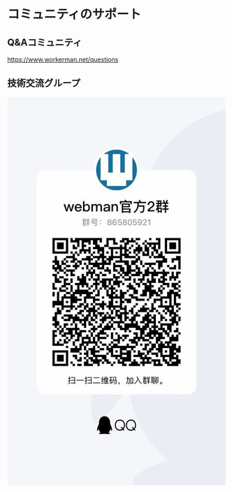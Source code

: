 # コミュニティのサポート

## Q&Aコミュニティ

https://www.workerman.net/questions

## 技術交流グループ

![](../assets/img/webman-qun-qr.jpg)
